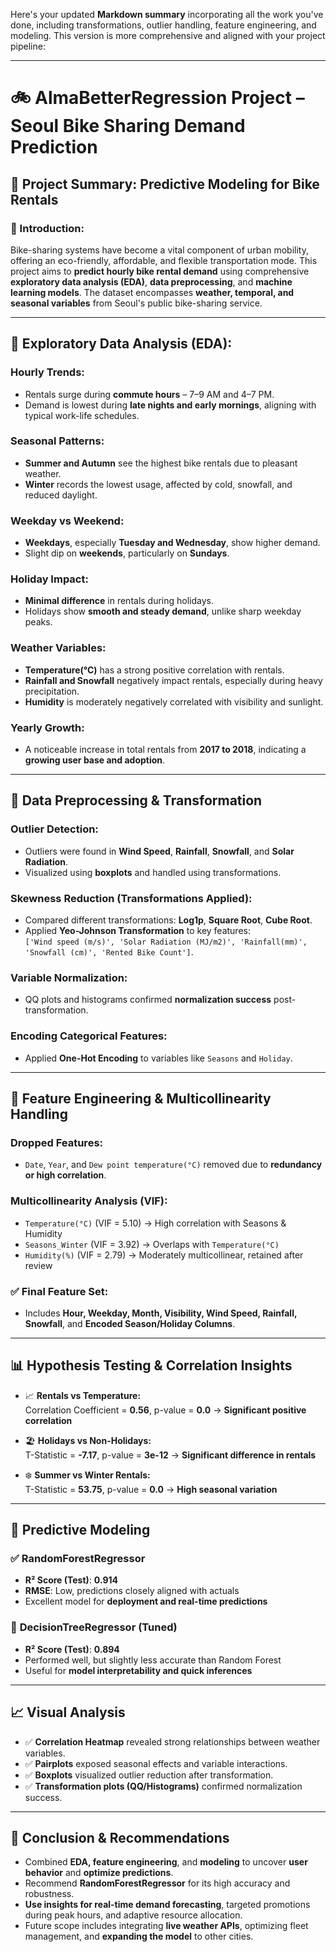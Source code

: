 Here's your updated **Markdown summary** incorporating all the work you've done, including transformations, outlier handling, feature engineering, and modeling. This version is more comprehensive and aligned with your project pipeline:

---

# 🚲 **AlmaBetterRegression Project – Seoul Bike Sharing Demand Prediction**

## **📌 Project Summary: Predictive Modeling for Bike Rentals**

### **📍 Introduction:**
Bike-sharing systems have become a vital component of urban mobility, offering an eco-friendly, affordable, and flexible transportation mode. This project aims to **predict hourly bike rental demand** using comprehensive **exploratory data analysis (EDA)**, **data preprocessing**, and **machine learning models**. The dataset encompasses **weather, temporal, and seasonal variables** from Seoul's public bike-sharing service.

---

## **🔎 Exploratory Data Analysis (EDA):**

### **Hourly Trends:**
- Rentals surge during **commute hours** – 7–9 AM and 4–7 PM.
- Demand is lowest during **late nights and early mornings**, aligning with typical work-life schedules.

### **Seasonal Patterns:**
- **Summer and Autumn** see the highest bike rentals due to pleasant weather.
- **Winter** records the lowest usage, affected by cold, snowfall, and reduced daylight.

### **Weekday vs Weekend:**
- **Weekdays**, especially **Tuesday and Wednesday**, show higher demand.
- Slight dip on **weekends**, particularly on **Sundays**.

### **Holiday Impact:**
- **Minimal difference** in rentals during holidays.
- Holidays show **smooth and steady demand**, unlike sharp weekday peaks.

### **Weather Variables:**
- **Temperature(°C)** has a strong positive correlation with rentals.  
- **Rainfall and Snowfall** negatively impact rentals, especially during heavy precipitation.
- **Humidity** is moderately negatively correlated with visibility and sunlight.

### **Yearly Growth:**
- A noticeable increase in total rentals from **2017 to 2018**, indicating a **growing user base and adoption**.

---

## **🧹 Data Preprocessing & Transformation**

### **Outlier Detection:**
- Outliers were found in **Wind Speed**, **Rainfall**, **Snowfall**, and **Solar Radiation**.
- Visualized using **boxplots** and handled using transformations.

### **Skewness Reduction (Transformations Applied):**
- Compared different transformations: **Log1p**, **Square Root**, **Cube Root**.
- Applied **Yeo-Johnson Transformation** to key features:  
  `['Wind speed (m/s)', 'Solar Radiation (MJ/m2)', 'Rainfall(mm)', 'Snowfall (cm)', 'Rented Bike Count']`.

### **Variable Normalization:**
- QQ plots and histograms confirmed **normalization success** post-transformation.

### **Encoding Categorical Features:**
- Applied **One-Hot Encoding** to variables like `Seasons` and `Holiday`.

---

## **🧠 Feature Engineering & Multicollinearity Handling**

### **Dropped Features:**
- `Date`, `Year`, and `Dew point temperature(°C)` removed due to **redundancy or high correlation**.

### **Multicollinearity Analysis (VIF):**
- `Temperature(°C)` (VIF = 5.10) → High correlation with Seasons & Humidity  
- `Seasons_Winter` (VIF = 3.92) → Overlaps with `Temperature(°C)`
- `Humidity(%)` (VIF = 2.79) → Moderately multicollinear, retained after review

### ✅ **Final Feature Set:**
- Includes **Hour, Weekday, Month, Visibility, Wind Speed, Rainfall, Snowfall**, and **Encoded Season/Holiday Columns**.

---

## **📊 Hypothesis Testing & Correlation Insights**

- 📈 **Rentals vs Temperature:**  
  Correlation Coefficient = **0.56**, p-value = **0.0** → **Significant positive correlation**

- 🏖️ **Holidays vs Non-Holidays:**  
  T-Statistic = **-7.17**, p-value = **3e-12** → **Significant difference in rentals**

- ❄️ **Summer vs Winter Rentals:**  
  T-Statistic = **53.75**, p-value = **0.0** → **High seasonal variation**

---

## **🤖 Predictive Modeling**

### ✅ **RandomForestRegressor**
- **R² Score (Test)**: **0.914**
- **RMSE**: Low, predictions closely aligned with actuals
- Excellent model for **deployment and real-time predictions**

### 🌳 **DecisionTreeRegressor (Tuned)**
- **R² Score (Test)**: **0.894**
- Performed well, but slightly less accurate than Random Forest
- Useful for **model interpretability and quick inferences**

---

## **📈 Visual Analysis**

- ✅ **Correlation Heatmap** revealed strong relationships between weather variables.
- ✅ **Pairplots** exposed seasonal effects and variable interactions.
- ✅ **Boxplots** visualized outlier reduction after transformation.
- ✅ **Transformation plots (QQ/Histograms)** confirmed normalization success.

---

## **📌 Conclusion & Recommendations**

- Combined **EDA, feature engineering**, and **modeling** to uncover **user behavior** and **optimize predictions**.
- Recommend **RandomForestRegressor** for its high accuracy and robustness.
- **Use insights for real-time demand forecasting**, targeted promotions during peak hours, and adaptive resource allocation.
- Future scope includes integrating **live weather APIs**, optimizing fleet management, and **expanding the model** to other cities.

